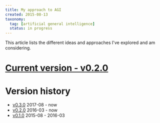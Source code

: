 ```yaml
---
title: My approach to AGI
created: 2015-08-13
taxonomy:
  tag: [artificial general intelligence]
  status: in progress
---
```


This article lists the different ideas and approaches I've explored and am considering.

# [Current version - v0.2.0](v0.2.0/article.md)

# Version history
* [v0.3.0](v0.3.0/article.md) 2017-08 - now
* [v0.2.0](v0.2.0/article.md) 2016-03 - now
* [v0.1.0](v0.1.0/article.md) 2015-08 - 2016-03
